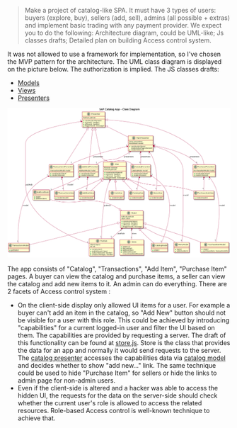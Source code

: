 >Make a project of catalog-like SPA. It must have 3 types of users: buyers (explore, buy), sellers (add, sell), admins (all possible + extras) and implement basic trading with any payment provider.
We expect you to do the following:
Architecture diagram, could be UML-like;
Js classes drafts;
Detailed plan on building Access control system.


It was not allowed to use a framework for implementation, so I've chosen the MVP pattern for the architecture. The UML class diagram is displayed on the picture below. The authorization is implied. The JS classes drafts:
* [Models](SPACatalog/models.js)
* [Views](SPACatalog/views.js)
* [Presenters](SPACatalog/presenters.js)

![picture](https://raw.githubusercontent.com/sAbakumoff/Pritle/master/images/architecture.png "UML Diagram")

The app consists of "Catalog", "Transactions", "Add Item", "Purchase Item" pages. A buyer can view the catalog and purchase items, a seller can view the catalog and add new items to it. An admin can do everything. There are 2 facets of Access control system : 
* On the client-side display only allowed UI items for a user. For example a buyer can't add an item in the catalog, so "Add New" button should not be visible for a user with this role. This could be achieved by introducing "capabilities" for a current logged-in user and filter the UI based on them. The capabilities are provided by requesting a server. The draft of this functionality can be found at [store.js](SPACatalog/store.js). Store is the class that provides the data for an app and normally it would send requests to the server. The [catalog presenter](SPACatalog/presenters.js) accesses the capabilities data via [catalog model](SPACatalog/models.js) and decides whether to show "add new..." link. The same technique could be used to hide "Purchase Item" for sellers or hide the links to admin page for non-admin users.
* Even if the client-side is altered and a hacker was able to access the hidden UI, the requests for the data on the server-side should check whether the current user's role is allowed to access the related resources. Role-based Access control is well-known technique to achieve that.





